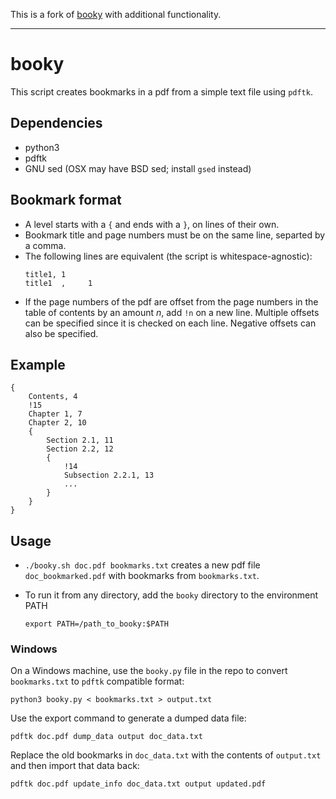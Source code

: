 This is a fork of [booky](https://github.com/SiddharthPant/booky) with additional functionality.
<hr>

# booky

This script creates bookmarks in a pdf from a simple text file using `pdftk`.

## Dependencies
- python3
- pdftk
- GNU sed (OSX may have BSD sed; install `gsed` instead)

## Bookmark format
- A level starts with a `{` and ends with a `}`, on lines of their own.
- Bookmark title and page numbers must be on the same line, separted by a
  comma.
- The following lines are equivalent (the script is whitespace-agnostic):
  ```
  title1, 1
  title1  ,     1
  ```
- If the page numbers of the pdf are offset from the page numbers in the table
  of contents by an amount $n$, add `!n` on a new line. Multiple offsets can
  be specified since it is checked on each line. Negative offsets can also be
  specified.

## Example
```
{
	Contents, 4
	!15
	Chapter 1, 7
	Chapter 2, 10
	{
		Section 2.1, 11
		Section 2.2, 12
		{
			!14
			Subsection 2.2.1, 13
			...
		}
	}
}
```

## Usage
- `./booky.sh doc.pdf bookmarks.txt` creates a new pdf file
  `doc_bookmarked.pdf` with bookmarks from `bookmarks.txt`.

- To run it from any directory, add the `booky` directory to the environment PATH

  ```
  export PATH=/path_to_booky:$PATH
  ```

### Windows
On a Windows machine, use the `booky.py` file in the repo to convert
`bookmarks.txt` to `pdftk` compatible format:

```
python3 booky.py < bookmarks.txt > output.txt
```

Use the export command to generate a dumped data file:

```
pdftk doc.pdf dump_data output doc_data.txt
```

Replace the old bookmarks in `doc_data.txt` with the contents of `output.txt`
and then import that data back:

```
pdftk doc.pdf update_info doc_data.txt output updated.pdf
```
